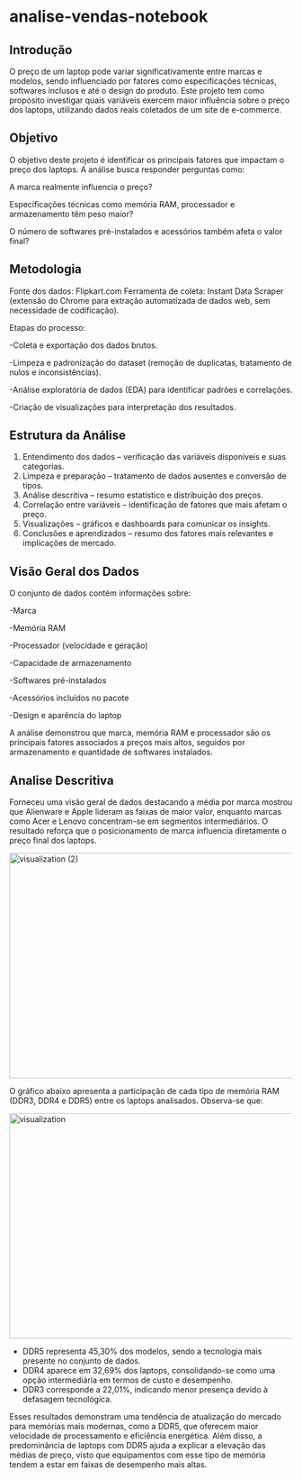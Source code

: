 # analise-vendas-notebook
## Introdução

O preço de um laptop pode variar significativamente entre marcas e modelos, sendo influenciado por fatores como especificações técnicas, softwares inclusos e até o design do produto. Este projeto tem como propósito investigar quais variáveis exercem maior influência sobre o preço dos laptops, utilizando dados reais coletados de um site de e-commerce.

## Objetivo
O objetivo deste projeto é identificar os principais fatores que impactam o preço dos laptops.
A análise busca responder perguntas como:

A marca realmente influencia o preço?

  Especificações técnicas como memória RAM, processador e armazenamento têm peso maior?
  
O número de softwares pré-instalados e acessórios também afeta o valor final?

## Metodologia

Fonte dos dados: Flipkart.com
Ferramenta de coleta: Instant Data Scraper (extensão do Chrome para extração automatizada de dados web, sem necessidade de codificação).

Etapas do processo:

-Coleta e exportação dos dados brutos.

-Limpeza e padronização do dataset (remoção de duplicatas, tratamento de nulos e inconsistências).

-Análise exploratória de dados (EDA) para identificar padrões e correlações.

-Criação de visualizações para interpretação dos resultados.

## Estrutura da Análise

1. Entendimento dos dados – verificação das variáveis disponíveis e suas categorias.
2. Limpeza e preparação – tratamento de dados ausentes e conversão de tipos.
3. Análise descritiva – resumo estatístico e distribuição dos preços.
4. Correlação entre variáveis – identificação de fatores que mais afetam o preço.
5. Visualizações – gráficos e dashboards para comunicar os insights.
6. Conclusões e aprendizados – resumo dos fatores mais relevantes e implicações de mercado.

## Visão Geral dos Dados
O conjunto de dados contém informações sobre:

-Marca

-Memória RAM

-Processador (velocidade e geração)

-Capacidade de armazenamento

-Softwares pré-instalados

-Acessórios incluídos no pacote

-Design e aparência do laptop

A análise demonstrou que marca, memória RAM e processador são os principais fatores associados a preços mais altos, seguidos por armazenamento e quantidade de softwares instalados.

## Analise Descritiva
Forneceu uma visão geral de dados destacando a média por marca mostrou que Alienware e Apple lideram as faixas de maior valor, enquanto marcas como Acer e Lenovo concentram-se em segmentos intermediários. O resultado reforça que o posicionamento de marca influencia diretamente o preço final dos laptops.

<img width="746" height="400" alt="visualization (2)" src="https://github.com/user-attachments/assets/2386a825-9fa2-4b01-a9eb-f80a1f1d55b6" />







O gráfico abaixo apresenta a participação de cada tipo de memória RAM (DDR3, DDR4 e DDR5) entre os laptops analisados. Observa-se que:

<img width="746" height="400" alt="visualization" src="https://github.com/user-attachments/assets/5a8b1123-a93b-46dc-9909-27ce8fbc1610" />

- DDR5 representa 45,30% dos modelos, sendo a tecnologia mais presente no conjunto de dados.
- DDR4 aparece em 32,69% dos laptops, consolidando-se como uma opção intermediária em termos de custo e desempenho.
- DDR3 corresponde a 22,01%, indicando menor presença devido à defasagem tecnológica.

Esses resultados demonstram uma tendência de atualização do mercado para memórias mais modernas, como a DDR5, que oferecem maior velocidade de processamento e eficiência energética.
Além disso, a predominância de laptops com DDR5 ajuda a explicar a elevação das médias de preço, visto que equipamentos com esse tipo de memória tendem a estar em faixas de desempenho mais altas.




